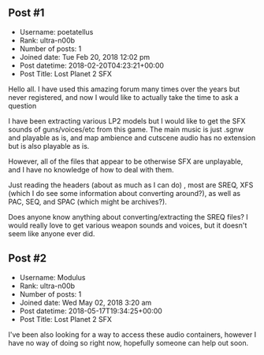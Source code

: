 ## Post #1
- Username: poetatellus
- Rank: ultra-n00b
- Number of posts: 1
- Joined date: Tue Feb 20, 2018 12:02 pm
- Post datetime: 2018-02-20T04:23:21+00:00
- Post Title: Lost Planet 2 SFX

Hello all. I have used this amazing forum many times over the years but never registered, and now I would like to actually take the time to ask a question   

I have been extracting various LP2 models but I would like to get the SFX sounds of guns/voices/etc from this game. The main music is just .sgnw and playable as is, and map ambience and cutscene audio has no extension but is also playable as is.

However, all of the files that appear to be otherwise SFX are unplayable, and I have no knowledge of how to deal with them. 

Just reading the headers (about as much as I can do) , most are SREQ, XFS (which I do see some information about converting around?), as well as PAC, SEQ, and SPAC (which might be archives?).

Does anyone know anything about converting/extracting the SREQ files? I would really love to get various weapon sounds and voices, but it doesn't seem like anyone ever did.
## Post #2
- Username: Modulus
- Rank: ultra-n00b
- Number of posts: 1
- Joined date: Wed May 02, 2018 3:20 am
- Post datetime: 2018-05-17T19:34:25+00:00
- Post Title: Lost Planet 2 SFX

I've been also looking for a way to access these audio containers, however I have no way of doing so right now, hopefully someone can help out soon.
